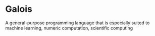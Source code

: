 # Galois
A general-purpose programming language that is especially suited to machine learning, numeric computation, scientific computing
